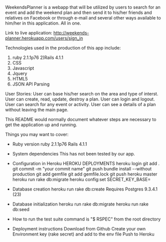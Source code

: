WeekendsPlanner is a webapp that will be utilized by users to search for  an event and add the weekend plan and then send it to his/her friends and relatives on Facebook or through e-mail and several other ways available to him/her in this application. All in one.

Link to live application:
http://weekends-planner.herokuapp.com/users/sign_in

Technologies used in the production of this app include:
  1) ruby 2.1.1p76
  2)Rails 4.1.1
  3) CSS
  4) Javascript
  5) Jquery
  6) HTML5
  7) JSON API Parsing

User Stories:
  User can base his/her search on the area and type of interst.
  User can create, read, update, destroy a plan.
  User can login and logout.
  User can search for any event or activity.
  User can see a details of a plan without leaving the main page.

This README would normally document whatever steps are necessary to get the application up and running.

Things you may want to cover:

* Ruby version
  ruby 2.1.1p76
  Rails 4.1.1

* System dependencies
 This has not been tested by our app.

* Configuration in Heroku
  HEROKU DEPLOYMENTS
  heroku login
  git add .
  git commit -m "your commit name"
  git push
  bundle install --without production
  git add gemfile
  git add gemfile.lock
  git push heroku master
  heroku run rake db:migrate
  heroku config:set SECRET_KEY_BASE=<your secret key>

* Database creation
  heroku run rake db:create
  Requires Postgres 9.3.4.1 (23)

* Database initialization
  heroku run rake db:migrate
  heroku run rake db:seed

* How to run the test suite
  command is "$ RSPEC" from the root directory

* Deployment instructions
  Download from Github
  Create your own Environment key (rake secret) and add to the env file
  Push to Heroku

